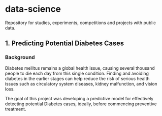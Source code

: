 # data-science
Repository for studies, experiments, competitions and projects with public data.

## 1. Predicting Potential Diabetes Cases
### Background
Diabetes mellitus remains a global health issue, causing several thousand people to die each day from this single condition. Finding and avoiding diabetes in the earlier stages can help reduce the risk of serious health issues such as circulatory system diseases, kidney malfunction, and vision loss. 

The goal of this project was developing a predictive model for effectively detecting potential Diabetes cases, ideally, before commencing preventive treatment.
